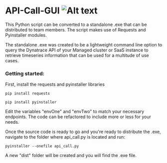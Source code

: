 # API-Call-GUI ![Alt text](../api_call_exe.png?raw=true "Api Call Exe")

This Python script can be converted to a standalone .exe that can be distributed to team members. The script makes use of Requests and Pyinstaller modules.

The standalone .exe was created to be a lightweight command line option to query the Dynatrace API of your Managed cluster or SaaS instance to retrieve timeseries information that can be used for a multitude of use cases.


### Getting started:

First, install the requests and pyinstaller libraries

   ```pip install requests```

   ```pip install pyinstaller```

Edit the variables "envOne" and "envTwo" to match your necessary endpoints. The code can be refactored to include more or less for your needs.

Once the source code is ready to go and you're ready to distribute the .exe, navigate to the folder where api_call.py is located and run:

```pyinstaller --onefile api_call.py```

A new "dist" folder will be created and you will find the .exe file.
